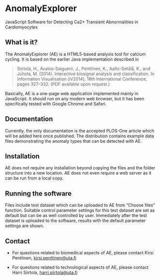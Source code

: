 # AnomalyExplorer
JavaScript Software for Detecting Ca2+ Transient Abnormalities in Cardiomyocytes

## What is it?

The AnomalyExplorer (AE) is a HTML5-based analysis tool for calcium
cycling. It is based on the earlier Java implementation described
in

>Siirtola, H., Àvalos-Salguero, J., Penttinen, K., Aalto-Setälä̈, K., and Juhola, M. (2014). Interactive biosignal analysis and classification. In Information Visualisation (iV2014), 18th International Conference, pages 327–332. (PDF available upon request.)

Basically, AE is a one-page web application implemented mainly in JavaScript. It should run on any modern web browser, but it has been specifically tested with Google Chrome and Safari.

## Documentation

Currently, the only documentation is the accepted PLOS-One article which will be added here once published. The distribution contains example data files demonstrating the anomaly types that can be detected with AE.

## Installation

AE does not require any installation beyond copying the files and the folder structure into a new location. AE does not even require a web server as it can be run from a local copy.

## Running the software

Files include test dataset which can be uploaded to AE from “Choose files” function. Suitable control parameter settings for this test dataset are set as default but can be as well controlled by user. Immediately after the test dataset is uploaded to the software, results with the default parameter settings are shown.

## Contact

* For questions related to biomedical aspects of AE, please
contact Kirsi Penttinen, kirsi.penttinen@uta.fi

* For questions related to technological aspects of AE, 
please contact Harri Siirtola, harri.siirtola@uta.fi
